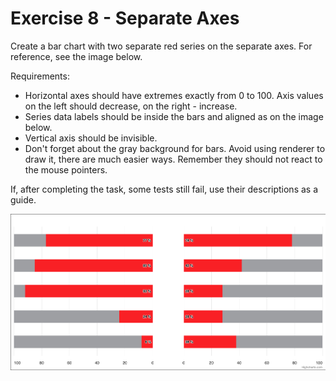 # Exercise 8 - Separate Axes

Create a bar chart with two separate red series on the separate axes. For reference, see the image below.

Requirements:
* Horizontal axes should have extremes exactly from 0 to 100. Axis values ​​on the left should decrease, on the right - increase.
* Series data labels should be inside the bars and aligned as on the image below.
* Vertical axis should be invisible.
* Don't forget about the gray background for bars. Avoid using renderer to draw it, there are much easier ways.
Remember they should not react to the mouse pointers.

If, after completing the task, some tests still fail, use their descriptions as a guide.

![exercise.png](exercise.png)
